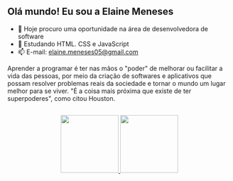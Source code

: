 ## Olá mundo! Eu sou a Elaine Meneses

- 🔭 Hoje procuro uma oportunidade na área de desenvolvedora de software
- 🌱 Estudando HTML. CSS e JavaScript
- 📫 E-mail: elaine.meneses05@gmail.com

Aprender a programar é ter nas mãos o "poder" de melhorar ou facilitar a vida das pessoas, por meio da criação de softwares e aplicativos que possam resolver problemas reais da sociedade e tornar o mundo um lugar melhor para se viver. "É a coisa mais próxima que existe de ter superpoderes", como citou Houston.

##

<div align="center">
  <a href="https://github.com/ElaineMeneses">
  <img height="130em" src="https://github-readme-stats.vercel.app/api?username=ElaineMeneses&show_icons=true&theme=dracula&include_all_commits=true&count_private=true"/>
  <img height="130em" src="https://github-readme-stats.vercel.app/api/top-langs/?username=ElaineMeneses&layout=compact&langs_count=7&theme=dracula"/>
  
    
</div>

